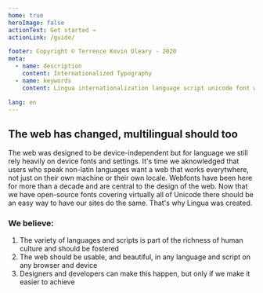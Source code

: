 ```yaml
---
home: true
heroImage: false
actionText: Get started →
actionLink: /guide/

footer: Copyright © Terrence Kevin Oleary - 2020
meta:
  - name: description
    content: Internationalized Typography
  - name: keywords
    content: Lingua internationalization language script unicode font webfont

lang: en
---
```


## The web has changed, multilingual should too

The web was designed to be device-independent but for language we still rely heavily on device fonts and settings. It's time we aknowledged that users who speak non-latin languages want a web that works everytwhere, not just on their own machine or their own locale. Webfonts have been here for more than a decade and are central to the design of the web. Now that we have open-source fonts covering virtually all of Unicode there should be an easy way to have our sites do the same. That's why Lingua was created.

### We believe:

1. The variety of languages and scripts is part of the richness of human culture and should be fostered
2. The web should be usable, and beautiful, in any language and script on any browser and device
3. Designers and developers can make this happen, but only if we make it easier to achieve
